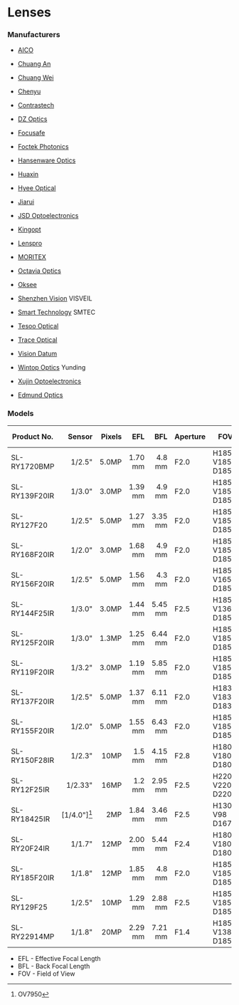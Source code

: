 Lenses
======

### Manufacturers

- [AICO](https://aico-lens.com/)
- [Chuang An](http://www.chancctv.com/)
- [Chuang Wei](http://www.cwlens.com/)
- [Chenyu](http://www.chenyusmart.com/)
- [Contrastech](http://www.contrastech.com/)
- [DZ Optics](https://www.dzoptics.com/)
- [Focusafe](http://www.focusafe.com/)
- [Foctek Photonics](http://www.foctek.net/)
- [Hansenware Optics](https://hansenware.en.alibaba.com/)
- [Huaxin](https://www.huaxinlenses.com/)
- [Hyee Optical](http://www.szhyee.com/)
- [Jiarui](https://jiaruigd.en.alibaba.com/)
- [JSD Optoelectronics](http://www.jsdoptical.com/)
- [Kingopt](http://www.kingopt.com/)
- [Lenspro](https://www.lensprocctv.com/)
- [MORITEX](http://moritex.com/)
- [Octavia Optics](https://www.cctv-cameralens.com/)
- [Oksee](http://www.optical-lens.cn/)
- [Shenzhen Vision](http://www.szvisiontech.com/) VISVEIL
- [Smart Technology](http://www.smtsec.com/) SMTEC
- [Tesoo Optical](https://www.tesoooptical.com/)
- [Trace Optical](http://www.traceoptical.com/)
- [Vision Datum](http://www.visiondatum.com/)
- [Wintop Optics](http://www.yuntal.com/) Yunding
- [Xujin Optoelectronics](http://www.optics-glass.com/)

- [Edmund Optics](https://www.edmundoptics.ca/)

### Models

| Product No.   |       Sensor | Pixels |     EFL |     BFL | Aperture | FOV             | Dimensions, Ø x l | Weight |
|---------------|-------------:|-------:|--------:|--------:|----------|-----------------|------------------:|-------:|
| SL-RY1720BMP  |       1/2.5" |  5.0MP | 1.70 mm |  4.8 mm | F2.0     | H185 V185 D185  |     20 × 19.00 mm |  8.5 g |
| SL-RY139F20IR |       1/3.0" |  3.0MP | 1.39 mm |  4.9 mm | F2.0     | H185 V185 D185  |  15.70 x 16.08 mm |    6 g |
| SL-RY127F20   |       1/2.5" |  5.0MP | 1.27 mm | 3.35 mm | F2.0     | H185 V185 D185  |  26.50 x 30.27 mm |   25 g |
| SL-RY168F20IR |       1/2.0" |  3.0MP | 1.68 mm |  4.9 mm | F2.0     | H185 V185 D185  |  18.50 x 16.25 mm |    8 g |
| SL-RY156F20IR |       1/2.5" |  5.0MP | 1.56 mm |  4.3 mm | F2.0     | H185 V165 D185  |     20 x 16.40 mm |   20 g |
| SL-RY144F25IR |       1/3.0" |  3.0MP | 1.44 mm | 5.45 mm | F2.5     | H185 V136 D185  |     16 x 18.44 mm |   12 g |
| SL-RY125F20IR |       1/3.0" |  1.3MP | 1.25 mm | 6.44 mm | F2.0     | H185 V185 D185  |     25 x 28.60 mm |   25 g |
| SL-RY119F20IR |       1/3.2" |  3.0MP | 1.19 mm | 5.85 mm | F2.0     | H185 V185 D185  |     25 x 29.83 mm |   25 g |
| SL-RY137F20IR |       1/2.5" |  5.0MP | 1.37 mm | 6.11 mm | F2.0     | H183 V183 D183  |     28 x 28.60 mm |   25 g |
| SL-RY155F20IR |       1/2.0" |  5.0MP | 1.55 mm | 6.43 mm | F2.0     | H185 V185 D185  |     28 x 26.60 mm |   25 g |
| SL-RY150F28IR |       1/2.3" |   10MP |  1.5 mm | 4.15 mm | F2.8     | H180 V180 D180  |     24 x 22.30 mm |   25 g |
| SL-RY12F25IR  |      1/2.33" |   16MP |  1.2 mm | 2.95 mm | F2.5     | H220 V220 D220  |     25 x 25.73 mm |   25 g |
| SL-RY18425IR  | [1/4.0"][^1] |    2MP | 1.84 mm | 3.46 mm | F2.5     | H130 V98 D167.6 |       16x11.06 mm |   25 g |
| SL-RY20F24IR  |       1/1.7" |   12MP | 2.00 mm | 5.44 mm | F2.4     | H180 V180 D180  |     25 x 24.60 mm |   20 g |
| SL-RY185F20IR |       1/1.8" |   12MP | 1.85 mm |  4.8 mm | F2.0     | H185 V185 D185  |     34 x 29.30 mm |   25 g |
| SL-RY129F25   |       1/2.5" |   10MP | 1.29 mm | 2.88 mm | F2.5     | H185 V185 D185  |  26.50 x 30.47 mm |   18 g |
| SL-RY22914MP  |       1/1.8" |   20MP | 2.29 mm | 7.21 mm | F1.4     | H185 V138 D185  |     66 x 68.40 mm |   25 g |

- EFL - Effective Focal Length
- BFL - Back Focal Length
- FOV - Field of View

[^1]: OV7950
